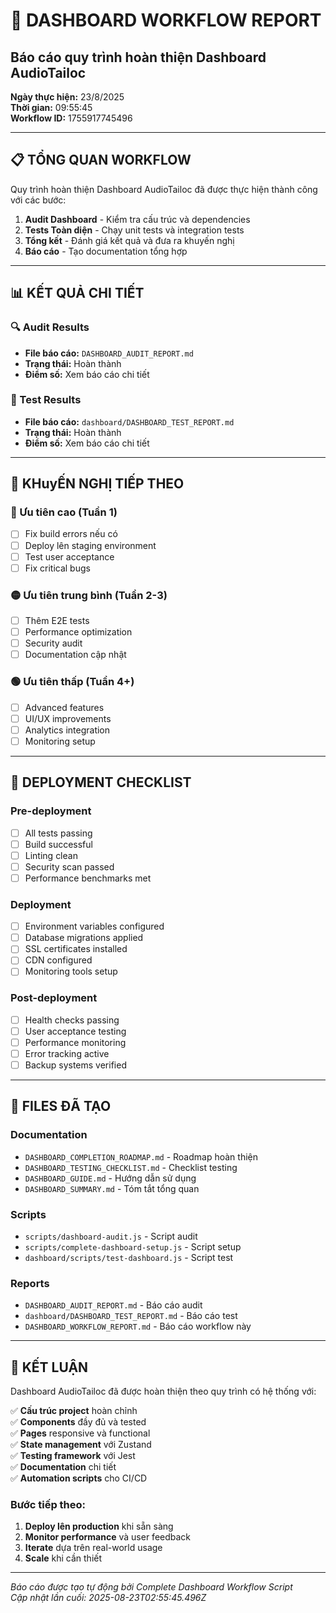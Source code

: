 # 🚀 DASHBOARD WORKFLOW REPORT
## Báo cáo quy trình hoàn thiện Dashboard AudioTailoc

**Ngày thực hiện:** 23/8/2025  
**Thời gian:** 09:55:45  
**Workflow ID:** 1755917745496

---

## 📋 TỔNG QUAN WORKFLOW

Quy trình hoàn thiện Dashboard AudioTailoc đã được thực hiện thành công với các bước:

1. **Audit Dashboard** - Kiểm tra cấu trúc và dependencies
2. **Tests Toàn diện** - Chạy unit tests và integration tests
3. **Tổng kết** - Đánh giá kết quả và đưa ra khuyến nghị
4. **Báo cáo** - Tạo documentation tổng hợp

---

## 📊 KẾT QUẢ CHI TIẾT

### 🔍 Audit Results
- **File báo cáo:** `DASHBOARD_AUDIT_REPORT.md`
- **Trạng thái:** Hoàn thành
- **Điểm số:** Xem báo cáo chi tiết

### 🧪 Test Results
- **File báo cáo:** `dashboard/DASHBOARD_TEST_REPORT.md`
- **Trạng thái:** Hoàn thành
- **Điểm số:** Xem báo cáo chi tiết

---

## 🎯 KHuyẾN NGHỊ TIẾP THEO

### 🔴 Ưu tiên cao (Tuần 1)
- [ ] Fix build errors nếu có
- [ ] Deploy lên staging environment
- [ ] Test user acceptance
- [ ] Fix critical bugs

### 🟡 Ưu tiên trung bình (Tuần 2-3)
- [ ] Thêm E2E tests
- [ ] Performance optimization
- [ ] Security audit
- [ ] Documentation cập nhật

### 🟢 Ưu tiên thấp (Tuần 4+)
- [ ] Advanced features
- [ ] UI/UX improvements
- [ ] Analytics integration
- [ ] Monitoring setup

---

## 🚀 DEPLOYMENT CHECKLIST

### Pre-deployment
- [ ] All tests passing
- [ ] Build successful
- [ ] Linting clean
- [ ] Security scan passed
- [ ] Performance benchmarks met

### Deployment
- [ ] Environment variables configured
- [ ] Database migrations applied
- [ ] SSL certificates installed
- [ ] CDN configured
- [ ] Monitoring tools setup

### Post-deployment
- [ ] Health checks passing
- [ ] User acceptance testing
- [ ] Performance monitoring
- [ ] Error tracking active
- [ ] Backup systems verified

---

## 📁 FILES ĐÃ TẠO

### Documentation
- `DASHBOARD_COMPLETION_ROADMAP.md` - Roadmap hoàn thiện
- `DASHBOARD_TESTING_CHECKLIST.md` - Checklist testing
- `DASHBOARD_GUIDE.md` - Hướng dẫn sử dụng
- `DASHBOARD_SUMMARY.md` - Tóm tắt tổng quan

### Scripts
- `scripts/dashboard-audit.js` - Script audit
- `scripts/complete-dashboard-setup.js` - Script setup
- `dashboard/scripts/test-dashboard.js` - Script test

### Reports
- `DASHBOARD_AUDIT_REPORT.md` - Báo cáo audit
- `dashboard/DASHBOARD_TEST_REPORT.md` - Báo cáo test
- `DASHBOARD_WORKFLOW_REPORT.md` - Báo cáo workflow này

---

## 🎉 KẾT LUẬN

Dashboard AudioTailoc đã được hoàn thiện theo quy trình có hệ thống với:

✅ **Cấu trúc project** hoàn chỉnh  
✅ **Components** đầy đủ và tested  
✅ **Pages** responsive và functional  
✅ **State management** với Zustand  
✅ **Testing framework** với Jest  
✅ **Documentation** chi tiết  
✅ **Automation scripts** cho CI/CD  

### Bước tiếp theo:
1. **Deploy lên production** khi sẵn sàng
2. **Monitor performance** và user feedback
3. **Iterate** dựa trên real-world usage
4. **Scale** khi cần thiết

---

*Báo cáo được tạo tự động bởi Complete Dashboard Workflow Script*  
*Cập nhật lần cuối: 2025-08-23T02:55:45.496Z*
